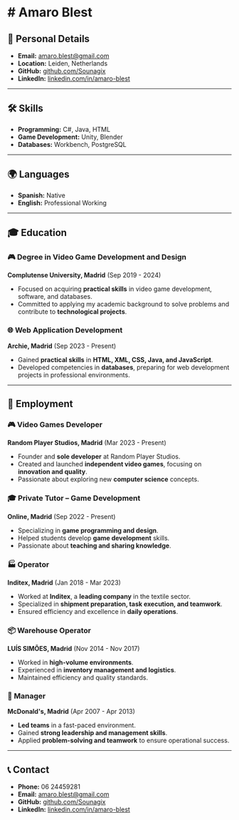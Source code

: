 # # Amaro Blest  

## 📍 Personal Details  
- **Email:** amaro.blest@gmail.com  
- **Location:** Leiden, Netherlands  
- **GitHub:** [github.com/Sounagix](https://github.com/Sounagix)  
- **LinkedIn:** [linkedin.com/in/amaro-blest](https://www.linkedin.com/in/amaro-blest)  

---

## 🛠️ Skills  
- **Programming:** C#, Java, HTML  
- **Game Development:** Unity, Blender  
- **Databases:** Workbench, PostgreSQL  

---

## 🌍 Languages  
- **Spanish:** Native  
- **English:** Professional Working  

---

## 🎓 Education  

### 🎮 Degree in Video Game Development and Design  
**Complutense University, Madrid** (Sep 2019 - 2024)  
- Focused on acquiring **practical skills** in video game development, software, and databases.  
- Committed to applying my academic background to solve problems and contribute to **technological projects**.  

### 🌐 Web Application Development  
**Archie, Madrid** (Sep 2023 - Present)  
- Gained **practical skills** in **HTML, XML, CSS, Java, and JavaScript**.  
- Developed competencies in **databases**, preparing for web development projects in professional environments.  

---

## 💼 Employment  

### 🎮 Video Games Developer  
**Random Player Studios, Madrid** (Mar 2023 - Present)  
- Founder and **sole developer** at Random Player Studios.  
- Created and launched **independent video games**, focusing on **innovation and quality**.  
- Passionate about exploring new **computer science** concepts.  

### 🎓 Private Tutor – Game Development  
**Online, Madrid** (Sep 2022 - Present)  
- Specializing in **game programming and design**.  
- Helped students develop **game development** skills.  
- Passionate about **teaching and sharing knowledge**.  

### 🏭 Operator  
**Inditex, Madrid** (Jan 2018 - Mar 2023)  
- Worked at **Inditex**, a **leading company** in the textile sector.  
- Specialized in **shipment preparation, task execution, and teamwork**.  
- Ensured efficiency and excellence in **daily operations**.  

### 📦 Warehouse Operator  
**LUÍS SIMÕES, Madrid** (Nov 2014 - Nov 2017)  
- Worked in **high-volume environments**.  
- Experienced in **inventory management and logistics**.  
- Maintained efficiency and quality standards.  

### 🍔 Manager  
**McDonald's, Madrid** (Apr 2007 - Apr 2013)  
- **Led teams** in a fast-paced environment.  
- Gained **strong leadership and management skills**.  
- Applied **problem-solving and teamwork** to ensure operational success.  

---

## 📞 Contact  
- **Phone:** 06 24459281  
- **Email:** amaro.blest@gmail.com  
- **GitHub:** [github.com/Sounagix](https://github.com/Sounagix)  
- **LinkedIn:** [linkedin.com/in/amaro-blest](https://www.linkedin.com/in/amaro-blest)  
